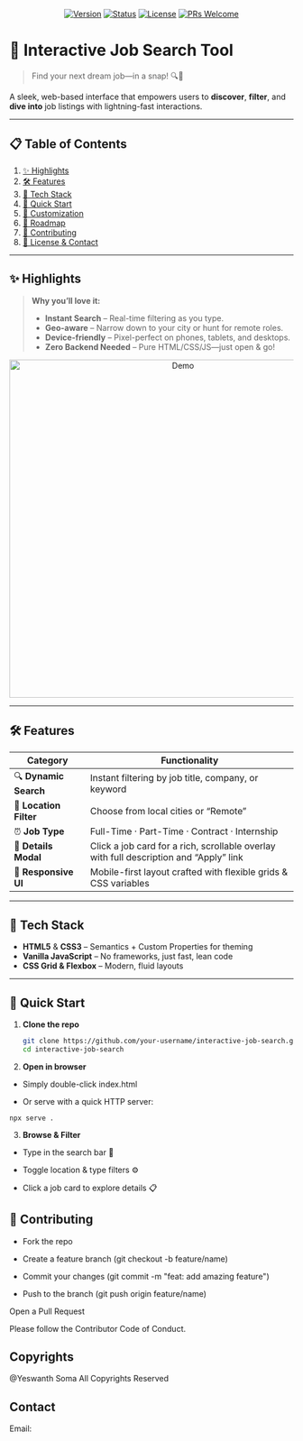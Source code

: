 <!-- PROJECT SHIELDS -->
<p align="center">
  <a href="#"><img src="https://img.shields.io/badge/version-1.0.0-4caf50.svg" alt="Version"></a>
  <a href="#"><img src="https://img.shields.io/badge/status-BETA-orange.svg" alt="Status"></a>
  <a href="#"><img src="https://img.shields.io/badge/license-MIT-blue.svg" alt="License"></a>
  <a href="#"><img src="https://img.shields.io/badge/PRs-welcome-brightgreen.svg" alt="PRs Welcome"></a>
</p>

# 🚀 Interactive Job Search Tool

> Find your next dream job—in a snap! 🔍💼

A sleek, web-based interface that empowers users to **discover**, **filter**, and **dive into** job listings with lightning-fast interactions.

---

## 📋 Table of Contents

1. [✨ Highlights](#✨-highlights)  
2. [🛠️ Features](#🛠️-features)  
3. [🎨 Tech Stack](#🎨-tech-stack)  
4. [🚀 Quick Start](#🚀-quick-start)  
5. [🔧 Customization](#🔧-customization)  
6. [🌱 Roadmap](#🌱-roadmap)  
7. [🤝 Contributing](#🤝-contributing)  
8. [📄 License & Contact](#📄-license--contact)  

---

## ✨ Highlights

> **Why you’ll love it:**  
> - **Instant Search** – Real-time filtering as you type.  
> - **Geo-aware** – Narrow down to your city or hunt for remote roles.  
> - **Device-friendly** – Pixel-perfect on phones, tablets, and desktops.  
> - **Zero Backend Needed** – Pure HTML/CSS/JS—just open & go!  

<p align="center">
  <img src="docs/demo.gif" alt="Demo" width="600">
</p>

---

## 🛠️ Features

| Category            | Functionality                                                                                   |
|---------------------|-------------------------------------------------------------------------------------------------|
| 🔍 **Dynamic Search**    | Instant filtering by job title, company, or keyword                                              |
| 📍 **Location Filter**   | Choose from local cities or “Remote”                                                           |
| ⏰ **Job Type**           | Full-Time · Part-Time · Contract · Internship                                                  |
| 💬 **Details Modal**     | Click a job card for a rich, scrollable overlay with full description and “Apply” link         |
| 📱 **Responsive UI**      | Mobile-first layout crafted with flexible grids & CSS variables                                 |

---

## 🎨 Tech Stack

- **HTML5** & **CSS3** – Semantics + Custom Properties for theming  
- **Vanilla JavaScript** – No frameworks, just fast, lean code  
- **CSS Grid & Flexbox** – Modern, fluid layouts  

---

## 🚀 Quick Start

1. **Clone the repo**  
   ```bash
   git clone https://github.com/your-username/interactive-job-search.git
   cd interactive-job-search
2. **Open in browser**

- Simply double-click index.html

- Or serve with a quick HTTP server:

```
npx serve .
```
3. **Browse & Filter**

- Type in the search bar 🔎

- Toggle location & type filters ⚙️

- Click a job card to explore details 📋


## 🤝 Contributing
- Fork the repo

- Create a feature branch (git checkout -b feature/name)

- Commit your changes (git commit -m "feat: add amazing feature")

- Push to the branch (git push origin feature/name)

Open a Pull Request

Please follow the Contributor Code of Conduct.


## Copyrights

@Yeswanth Soma All Copyrights Reserved

## Contact

Email:
